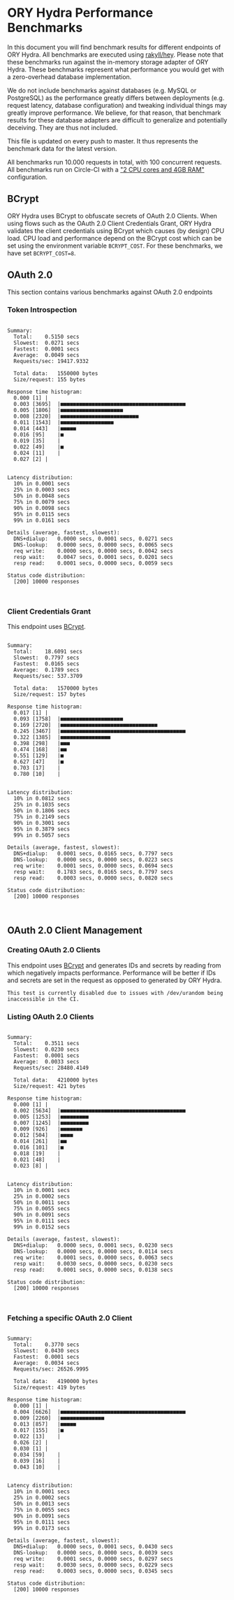 # ORY Hydra Performance Benchmarks

In this document you will find benchmark results for different endpoints of ORY Hydra. All benchmarks are executed
using [rakyll/hey](https://github.com/rakyll/hey). Please note that these benchmarks run against the in-memory storage
adapter of ORY Hydra. These benchmarks represent what performance you would get with a zero-overhead database implementation.

We do not include benchmarks against databases (e.g. MySQL or PostgreSQL) as the performance greatly differs between
deployments (e.g. request latency, database configuration) and tweaking individual things may greatly improve performance.
We believe, for that reason, that benchmark results for these database adapters are difficult to generalize and potentially
deceiving. They are thus not included.

This file is updated on every push to master. It thus represents the benchmark data for the latest version.

All benchmarks run 10.000 requests in total, with 100 concurrent requests. All benchmarks run on Circle-CI with a
["2 CPU cores and 4GB RAM"](https://support.circleci.com/hc/en-us/articles/360000489307-Why-do-my-tests-take-longer-to-run-on-CircleCI-than-locally-)
configuration.

## BCrypt

ORY Hydra uses BCrypt to obfuscate secrets of OAuth 2.0 Clients. When using flows such as the OAuth 2.0 Client Credentials
Grant, ORY Hydra validates the client credentials using BCrypt which causes (by design) CPU load. CPU load and performance
depend on the BCrypt cost which can be set using the environment variable `BCRYPT_COST`. For these benchmarks,
we have set `BCRYPT_COST=8`.

## OAuth 2.0

This section contains various benchmarks against OAuth 2.0 endpoints

### Token Introspection

```

Summary:
  Total:	0.5150 secs
  Slowest:	0.0271 secs
  Fastest:	0.0001 secs
  Average:	0.0049 secs
  Requests/sec:	19417.9332
  
  Total data:	1550000 bytes
  Size/request:	155 bytes

Response time histogram:
  0.000 [1]	|
  0.003 [3695]	|■■■■■■■■■■■■■■■■■■■■■■■■■■■■■■■■■■■■■■■■
  0.005 [1806]	|■■■■■■■■■■■■■■■■■■■■
  0.008 [2320]	|■■■■■■■■■■■■■■■■■■■■■■■■■
  0.011 [1543]	|■■■■■■■■■■■■■■■■■
  0.014 [443]	|■■■■■
  0.016 [95]	|■
  0.019 [35]	|
  0.022 [49]	|■
  0.024 [11]	|
  0.027 [2]	|


Latency distribution:
  10% in 0.0001 secs
  25% in 0.0003 secs
  50% in 0.0048 secs
  75% in 0.0079 secs
  90% in 0.0098 secs
  95% in 0.0115 secs
  99% in 0.0161 secs

Details (average, fastest, slowest):
  DNS+dialup:	0.0000 secs, 0.0001 secs, 0.0271 secs
  DNS-lookup:	0.0000 secs, 0.0000 secs, 0.0065 secs
  req write:	0.0000 secs, 0.0000 secs, 0.0042 secs
  resp wait:	0.0047 secs, 0.0001 secs, 0.0201 secs
  resp read:	0.0001 secs, 0.0000 secs, 0.0059 secs

Status code distribution:
  [200]	10000 responses



```

### Client Credentials Grant

This endpoint uses [BCrypt](#bcrypt).

```

Summary:
  Total:	18.6091 secs
  Slowest:	0.7797 secs
  Fastest:	0.0165 secs
  Average:	0.1789 secs
  Requests/sec:	537.3709
  
  Total data:	1570000 bytes
  Size/request:	157 bytes

Response time histogram:
  0.017 [1]	|
  0.093 [1758]	|■■■■■■■■■■■■■■■■■■■■
  0.169 [2720]	|■■■■■■■■■■■■■■■■■■■■■■■■■■■■■■■
  0.245 [3467]	|■■■■■■■■■■■■■■■■■■■■■■■■■■■■■■■■■■■■■■■■
  0.322 [1385]	|■■■■■■■■■■■■■■■■
  0.398 [298]	|■■■
  0.474 [168]	|■■
  0.551 [129]	|■
  0.627 [47]	|■
  0.703 [17]	|
  0.780 [10]	|


Latency distribution:
  10% in 0.0812 secs
  25% in 0.1035 secs
  50% in 0.1806 secs
  75% in 0.2149 secs
  90% in 0.3001 secs
  95% in 0.3879 secs
  99% in 0.5057 secs

Details (average, fastest, slowest):
  DNS+dialup:	0.0001 secs, 0.0165 secs, 0.7797 secs
  DNS-lookup:	0.0000 secs, 0.0000 secs, 0.0223 secs
  req write:	0.0001 secs, 0.0000 secs, 0.0694 secs
  resp wait:	0.1783 secs, 0.0165 secs, 0.7797 secs
  resp read:	0.0003 secs, 0.0000 secs, 0.0820 secs

Status code distribution:
  [200]	10000 responses



```

## OAuth 2.0 Client Management

### Creating OAuth 2.0 Clients

This endpoint uses [BCrypt](#bcrypt) and generates IDs and secrets by reading from  which negatively impacts
performance. Performance will be better if IDs and secrets are set in the request as opposed to generated by ORY Hydra.

```
This test is currently disabled due to issues with /dev/urandom being inaccessible in the CI.
```

### Listing OAuth 2.0 Clients

```

Summary:
  Total:	0.3511 secs
  Slowest:	0.0230 secs
  Fastest:	0.0001 secs
  Average:	0.0033 secs
  Requests/sec:	28480.4149
  
  Total data:	4210000 bytes
  Size/request:	421 bytes

Response time histogram:
  0.000 [1]	|
  0.002 [5634]	|■■■■■■■■■■■■■■■■■■■■■■■■■■■■■■■■■■■■■■■■
  0.005 [1253]	|■■■■■■■■■
  0.007 [1245]	|■■■■■■■■■
  0.009 [926]	|■■■■■■■
  0.012 [504]	|■■■■
  0.014 [261]	|■■
  0.016 [101]	|■
  0.018 [19]	|
  0.021 [48]	|
  0.023 [8]	|


Latency distribution:
  10% in 0.0001 secs
  25% in 0.0002 secs
  50% in 0.0011 secs
  75% in 0.0055 secs
  90% in 0.0091 secs
  95% in 0.0111 secs
  99% in 0.0152 secs

Details (average, fastest, slowest):
  DNS+dialup:	0.0000 secs, 0.0001 secs, 0.0230 secs
  DNS-lookup:	0.0000 secs, 0.0000 secs, 0.0114 secs
  req write:	0.0001 secs, 0.0000 secs, 0.0063 secs
  resp wait:	0.0030 secs, 0.0000 secs, 0.0230 secs
  resp read:	0.0001 secs, 0.0000 secs, 0.0138 secs

Status code distribution:
  [200]	10000 responses



```

### Fetching a specific OAuth 2.0 Client

```

Summary:
  Total:	0.3770 secs
  Slowest:	0.0430 secs
  Fastest:	0.0001 secs
  Average:	0.0034 secs
  Requests/sec:	26526.9995
  
  Total data:	4190000 bytes
  Size/request:	419 bytes

Response time histogram:
  0.000 [1]	|
  0.004 [6626]	|■■■■■■■■■■■■■■■■■■■■■■■■■■■■■■■■■■■■■■■■
  0.009 [2260]	|■■■■■■■■■■■■■■
  0.013 [857]	|■■■■■
  0.017 [155]	|■
  0.022 [13]	|
  0.026 [2]	|
  0.030 [1]	|
  0.034 [59]	|
  0.039 [16]	|
  0.043 [10]	|


Latency distribution:
  10% in 0.0001 secs
  25% in 0.0002 secs
  50% in 0.0013 secs
  75% in 0.0055 secs
  90% in 0.0091 secs
  95% in 0.0111 secs
  99% in 0.0173 secs

Details (average, fastest, slowest):
  DNS+dialup:	0.0000 secs, 0.0001 secs, 0.0430 secs
  DNS-lookup:	0.0000 secs, 0.0000 secs, 0.0039 secs
  req write:	0.0001 secs, 0.0000 secs, 0.0297 secs
  resp wait:	0.0030 secs, 0.0000 secs, 0.0229 secs
  resp read:	0.0003 secs, 0.0000 secs, 0.0345 secs

Status code distribution:
  [200]	10000 responses



```
